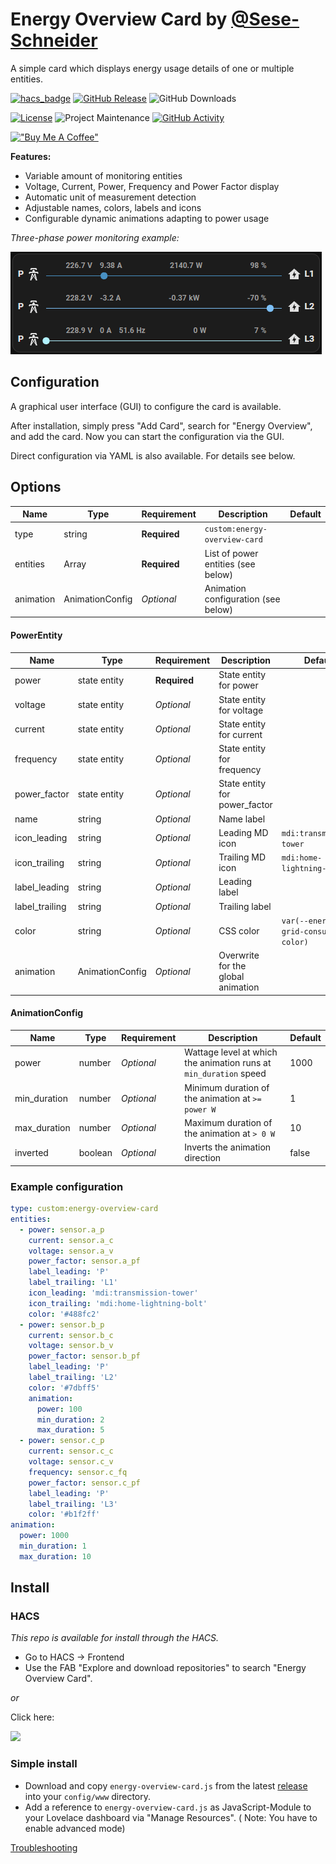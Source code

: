 # Energy Overview Card by [@Sese-Schneider](https://www.github.com/Sese-Schneider)

A simple card which displays energy usage details of one or multiple entities.

[![hacs_badge](https://img.shields.io/badge/HACS-Default-41BDF5.svg?style=for-the-badge)](https://my.home-assistant.io/redirect/hacs_repository/?owner=Sese-Schneider&repository=ha-energy-overview-card&category=frontend)
[![GitHub Release][releases-shield]][releases]
![GitHub Downloads][downloads-shield]

[![License][license-shield]](LICENSE)
![Project Maintenance][maintenance-shield]
[![GitHub Activity][commits-shield]][commits]

[!["Buy Me A Coffee"](https://buymeacoffee.com/assets/img/custom_images/orange_img.png)](https://buymeacoffee.com/seseschneider)

**Features:**

- Variable amount of monitoring entities
- Voltage, Current, Power, Frequency and Power Factor display
- Automatic unit of measurement detection
- Adjustable names, colors, labels and icons
- Configurable dynamic animations adapting to power usage

*Three-phase power monitoring example:*

![](.github/assets/card.gif)

## Configuration

A graphical user interface (GUI) to configure the card is available.

After installation, simply press "Add Card", search for "Energy Overview", and add the card.
Now you can start the configuration via the GUI.

Direct configuration via YAML is also available. For details see below.

## Options

| Name      | Type               | Requirement  | Description                         | Default |
|-----------|--------------------|--------------|-------------------------------------|---------|
| type      | string             | **Required** | `custom:energy-overview-card`       |         |
| entities  | Array<PowerEntity> | **Required** | List of power entities (see below)  |         |
| animation | AnimationConfig    | *Optional*   | Animation configuration (see below) |         |

#### PowerEntity

| Name           | Type            | Requirement  | Description                        | Default                                |
|----------------|-----------------|--------------|------------------------------------|----------------------------------------|
| power          | state entity    | **Required** | State entity for power             |                                        |
| voltage        | state entity    | *Optional*   | State entity for voltage           |                                        |
| current        | state entity    | *Optional*   | State entity for current           |                                        |
| frequency      | state entity    | *Optional*   | State entity for frequency         |                                        |
| power_factor   | state entity    | *Optional*   | State entity for power_factor      |                                        |
| name           | string          | *Optional*   | Name label                         |                                        |
| icon_leading   | string          | *Optional*   | Leading MD icon                    | `mdi:transmission-tower`               |
| icon_trailing  | string          | *Optional*   | Trailing MD icon                   | `mdi:home-lightning-bolt`              |
| label_leading  | string          | *Optional*   | Leading label                      |                                        |
| label_trailing | string          | *Optional*   | Trailing label                     |                                        |
| color          | string          | *Optional*   | CSS color                          | `var(--energy-grid-consumption-color)` |
| animation      | AnimationConfig | *Optional*   | Overwrite for the global animation |                                        |

#### AnimationConfig

| Name         | Type    | Requirement | Description                                                       | Default |
|--------------|---------|-------------|-------------------------------------------------------------------|---------|
| power        | number  | *Optional*  | Wattage level at which the animation runs at `min_duration` speed | 1000    |
| min_duration | number  | *Optional*  | Minimum duration of the animation at `>= power W`                 | 1       |
| max_duration | number  | *Optional*  | Maximum duration of the animation at `> 0 W`                      | 10      |
| inverted     | boolean | *Optional*  | Inverts the animation direction                                   | false   |

### Example configuration

```yaml
type: custom:energy-overview-card
entities:
  - power: sensor.a_p
    current: sensor.a_c
    voltage: sensor.a_v
    power_factor: sensor.a_pf
    label_leading: 'P'
    label_trailing: 'L1'
    icon_leading: 'mdi:transmission-tower'
    icon_trailing: 'mdi:home-lightning-bolt'
    color: '#488fc2'
  - power: sensor.b_p
    current: sensor.b_c
    voltage: sensor.b_v
    power_factor: sensor.b_pf
    label_leading: 'P'
    label_trailing: 'L2'
    color: '#7dbff5'
    animation:
      power: 100
      min_duration: 2
      max_duration: 5
  - power: sensor.c_p
    current: sensor.c_c
    voltage: sensor.c_v
    frequency: sensor.c_fq
    power_factor: sensor.c_pf
    label_leading: 'P'
    label_trailing: 'L3'
    color: '#b1f2ff'
animation:
  power: 1000
  min_duration: 1
  max_duration: 10
```

## Install

### HACS

*This repo is available for install through the HACS.*

* Go to HACS → Frontend
* Use the FAB "Explore and download repositories" to search "Energy Overview Card".

_or_

Click here:

[![](https://my.home-assistant.io/badges/hacs_repository.svg)](https://my.home-assistant.io/redirect/hacs_repository/?owner=Sese-Schneider&repository=ha-energy-overview-card&category=frontend)


### Simple install

* Download and copy `energy-overview-card.js` from the
  latest [release](https://github.com/Sese-Schneider/ha-energy-overview-card/releases/latest) into your `config/www`
  directory.
* Add a reference to `energy-overview-card.js` as JavaScript-Module to your Lovelace dashboard via "Manage Resources". (
  Note: You have to enable advanced mode)


[Troubleshooting](https://github.com/thomasloven/hass-config/wiki/Lovelace-Plugins)



[commits-shield]: https://img.shields.io/github/commit-activity/y/Sese-Schneider/ha-energy-overview-card.svg?style=for-the-badge

[downloads-shield]: https://img.shields.io/github/downloads/Sese-Schneider/ha-energy-overview-card/total.svg?style=for-the-badge

[commits]: https://github.com/Sese-Schneider/ha-energy-overview-card/commits/main

[license-shield]: https://img.shields.io/github/license/Sese-Schneider/ha-energy-overview-card.svg?style=for-the-badge

[maintenance-shield]: https://img.shields.io/maintenance/yes/2023.svg?style=for-the-badge

[releases-shield]: https://img.shields.io/github/release/Sese-Schneider/ha-energy-overview-card.svg?style=for-the-badge

[releases]: https://github.com/Sese-Schneider/ha-energy-overview-card/releases
